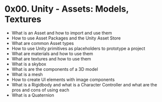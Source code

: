 # 0x00. Unity - Assets: Models, Textures

- What is an Asset and how to import and use them
- How to use Asset Packages and the Unity Asset Store
- What are common Asset types
- How to use Unity primitives as placeholders to prototype a project
- What are materials and how to use them
- What are textures and how to use them
- What is a skybox
- What is are the components of a 3D model
- What is a mesh
- How to create UI elements with image components
- What is a Rigidbody and what is a Character Controller and what are the pros and cons of using each
- What is a Quaternion